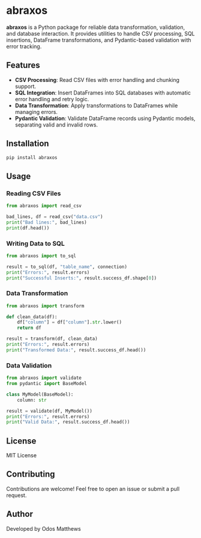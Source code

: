 # abraxos

**abraxos** is a Python package for reliable data transformation, validation, and database interaction. It provides utilities to handle CSV processing, SQL insertions, DataFrame transformations, and Pydantic-based validation with error tracking.

## Features
- **CSV Processing**: Read CSV files with error handling and chunking support.
- **SQL Integration**: Insert DataFrames into SQL databases with automatic error handling and retry logic.
- **Data Transformation**: Apply transformations to DataFrames while managing errors.
- **Pydantic Validation**: Validate DataFrame records using Pydantic models, separating valid and invalid rows.

## Installation
```bash
pip install abraxos
```

## Usage

### Reading CSV Files
```python
from abraxos import read_csv

bad_lines, df = read_csv("data.csv")
print("Bad lines:", bad_lines)
print(df.head())
```

### Writing Data to SQL
```python
from abraxos import to_sql

result = to_sql(df, "table_name", connection)
print("Errors:", result.errors)
print("Successful Inserts:", result.success_df.shape[0])
```

### Data Transformation
```python
from abraxos import transform

def clean_data(df):
    df["column"] = df["column"].str.lower()
    return df

result = transform(df, clean_data)
print("Errors:", result.errors)
print("Transformed Data:", result.success_df.head())
```

### Data Validation
```python
from abraxos import validate
from pydantic import BaseModel

class MyModel(BaseModel):
    column: str

result = validate(df, MyModel())
print("Errors:", result.errors)
print("Valid Data:", result.success_df.head())
```

## License
MIT License

## Contributing
Contributions are welcome! Feel free to open an issue or submit a pull request.

## Author
Developed by Odos Matthews